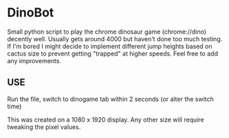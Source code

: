 # DinoBot
Small python script to play the chrome dinosaur game (chrome://dino) decently well. Usually gets around 4000 but haven't done too much testing. If I'm bored I might decide to implement different jump heights based on cactus size to prevent getting "trapped" at higher speeds. Feel free to add any improvements.

## USE
Run the file, switch to dinogame tab within 2 seconds (or alter the switch time)

This was created on a 1080 x 1920 display. Any other size will require tweaking the pixel values.
